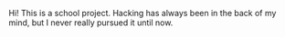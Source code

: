 Hi! This is a school project. 
Hacking has always been in the back of my mind, but I never really pursued it until now. 
